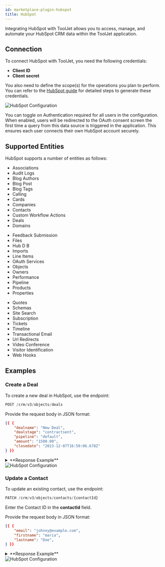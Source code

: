 ```yaml
---
id: marketplace-plugin-hubspot
title: HubSpot
---
```


Integrating HubSpot with ToolJet allows you to access, manage, and automate your HubSpot CRM data within the ToolJet application.

## Connection

To connect HubSpot with ToolJet, you need the following credentials:

- **Client ID**
- **Client secret**

You also need to define the scope(s) for the operations you plan to perform. You can refer to the [HubSpot guide](https://developers.hubspot.com/docs/guides/apps/private-apps/overview) for detailed steps to generate these credentials.

<img className="screenshot-full img-l" src="/img/marketplace/plugins/hubspot/config.png" alt="HubSpot Configuration" />

You can toggle on Authentication required for all users in the configuration. When enabled, users will be redirected to the OAuth consent screen the first time a query from this data source is triggered in the application. This ensures each user connects their own HubSpot account securely.

## Supported Entities

HubSpot supports a number of entities as follows:


<div style={{ display: 'flex' }} >

<div style = {{ width:'30%' }} >

- Associations
- Audit Logs
- Blog Authors
- Blog Post
- Blog Tags
- Calling
- Cards
- Companies
- Contacts
- Custom Workflow Actions
- Deals
- Domains

</div>

<div style = {{ width:'5%' }} > </div>

<div style = {{ width:'30%' }} >

- Feedback Submission
- Files
- Hub D B
- Imports
- Line Items
- OAuth Services
- Objects
- Owners
- Performance
- Pipeline
- Products
- Properties

</div>

<div style = {{ width:'5%' }} > </div>

<div style = {{ width:'30%' }} >

- Quotes
- Schemas
- Site Search
- Subscription
- Tickets
- Timeline
- Transactional Email
- Url Redirects
- Video Conference
- Visitor Identification
- Web Hooks

</div>

</div>

## Examples

### Create a Deal

To create a new deal in HubSpot, use the endpoint:

```js
POST /crm/v3/objects/deals
```

Provide the request body in JSON format:

```json
{{ {
    "dealname": "New Deal",
    "dealstage": "contractsent",
    "pipeline": "default",
    "amount": "1500.00",
    "closedate": "2023-12-07T16:50:06.678Z"
} }}
```

<details id="tj-dropdown">
<summary>**Response Example**</summary>
```
{
  "id": "144703760059",
  "properties": {
    "amount": "1500.00",
    "amount_in_home_currency": "1500.00",
    "closedate": "2023-12-07T16:50:06.678Z",
    "createdate": "2025-08-22T07:33:08.716Z",
    "days_to_close": "0",
    "deal_currency_code": "USD",
    "dealname": "Nexus Deal",
    "dealstage": "contractsent",
    "hs_actual_duration": "0",
    "hs_closed_amount": "0",
    "hs_closed_amount_in_home_currency": "0",
    "hs_closed_deal_close_date": "0",
    "hs_closed_deal_create_date": "0",
    "hs_closed_won_count": "0",
    "hs_createdate": "2025-08-22T07:33:08.716Z",
    "hs_days_to_close_raw": "0",
    "hs_deal_stage_probability_shadow": "0.90000000000000002220446049250313080847263336181640625",
    "hs_duration": "0",
    "hs_forecast_amount": "1500.00",
    "hs_is_closed": "false",
    "hs_is_closed_count": "0",
    "hs_is_closed_lost": "false",
    "hs_is_closed_won": "false",
    "hs_is_deal_split": "false",
    "hs_is_open_count": "1",
    "hs_lastmodifieddate": "2025-08-22T07:33:08.716Z",
    "hs_num_associated_active_deal_registrations": "0",
    "hs_num_associated_deal_registrations": "0",
    "hs_num_associated_deal_splits": "0",
    "hs_num_of_associated_line_items": "0",
    "hs_num_target_accounts": "0",
    "hs_number_of_call_engagements": "0",
    "hs_number_of_inbound_calls": "0",
    "hs_number_of_outbound_calls": "0",
    "hs_number_of_overdue_tasks": "0",
    "hs_object_id": "144703760059",
    "hs_object_source": "INTEGRATION",
    "hs_object_source_id": "16908533",
    "hs_object_source_label": "INTEGRATION",
    "hs_open_amount_in_home_currency": "1500.00",
    "hs_open_deal_create_date": "1755847988716",
    "hs_projected_amount": "0",
    "hs_projected_amount_in_home_currency": "0",
    "hs_v2_date_entered_current_stage": "2025-08-22T07:33:08.716Z",
    "hs_v2_time_in_current_stage": "2025-08-22T07:33:08.716Z",
    "num_associated_contacts": "0",
    "num_notes": "0",
    "pipeline": "default"
  },
  "createdAt": "2025-08-22T07:33:08.716Z",
  "updatedAt": "2025-08-22T07:33:08.716Z",
  "archived": false
}
```
</details>

<img className="screenshot-full img-full" src="/img/marketplace/plugins/hubspot/post-deal.png" alt="HubSpot Configuration" />

### Update a Contact

To update an existing contact, use the endpoint:

```js
PATCH /crm/v3/objects/contacts/{contactId}
```

Enter the Contact ID in the **contactId** field.

Provide the request body in JSON format:

```json
{{ {
    "email": "johnny@example.com",
    "firstname": "maria",
    "lastname": "Doe",
} }}
```

<details id="tj-dropdown">
<summary>**Response Example**</summary>
```
{
  "id": "207322352370",
  "properties": {
    "createdate": "2025-08-14T07:39:33.550Z",
    "email": "doejohn@example.com",
    "firstname": "John",
    "hs_full_name_or_email": "John Doe",
    "hs_is_contact": "true",
    "hs_is_unworked": "true",
    "hs_object_id": "207322352370",
    "hs_object_source": "API",
    "hs_object_source_id": "sample-contact",
    "hs_object_source_label": "INTERNAL_PROCESSING",
    "hs_pipeline": "contacts-lifecycle-pipeline",
    "lastmodifieddate": "2025-08-22T07:37:17.362Z",
    "lastname": "Doe",
    "lifecyclestage": "lead",
    "notes_last_updated": "2025-08-14T09:39:34.956Z"
  },
  "createdAt": "2025-08-14T07:39:33.550Z",
  "updatedAt": "2025-08-22T07:37:17.362Z",
  "archived": false
}
```
</details>

<img className="screenshot-full img-full" src="/img/marketplace/plugins/hubspot/patch-contact.png" alt="HubSpot Configuration" />
